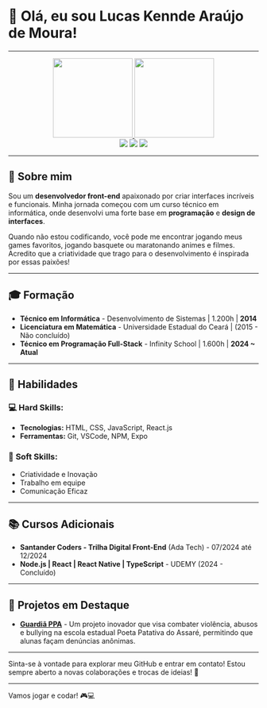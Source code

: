 # 👋 Olá, eu sou Lucas Kennde Araújo de Moura!

---

<div align="center">
<a href="https://github.com/lucaskennde">
<img height="160em" src="https://github-readme-stats.vercel.app/api?username=lucaskennde&show_icons=true&theme=highcontrast&include_all_commits=true&count_private=true"/>
<img height="160em" src="https://github-readme-stats.vercel.app/api/top-langs/?username=lucaskennde&layout=compact&langs_count=7&theme=highcontrast"/>
 

 
<div> 
<a href="https://instagram.com/lucaskennde/" target="_blank"><img src="https://img.shields.io/badge/-Instagram-%23E4405F?style=for-the-badge&logo=instagram&logoColor=white" target="_blank"></a>
<a href = "mailto:dev.lucaskenndee@gmail.com"><img src="https://img.shields.io/badge/Gmail-D14836?style=for-the-badge&logo=gmail&logoColor=white" target="_blank"></a>
<a href="https://www.linkedin.com/in/lucaskennde/" target="_blank"><img src="https://img.shields.io/badge/-LinkedIn-%230077B5?style=for-the-badge&logo=linkedin&logoColor=white" target="_blank"></a> 

</div>
</div>

---


## 🚀 Sobre mim
Sou um **desenvolvedor front-end** apaixonado por criar interfaces incríveis e funcionais. Minha jornada começou com um curso técnico em informática, onde desenvolvi uma forte base em **programação** e **design de interfaces**.

Quando não estou codificando, você pode me encontrar jogando meus games favoritos, jogando basquete ou maratonando animes e filmes. Acredito que a criatividade que trago para o desenvolvimento é inspirada por essas paixões!

---

## 🎓 Formação
- **Técnico em Informática** - Desenvolvimento de Sistemas | 1.200h | **2014**
- **Licenciatura em Matemática** - Universidade Estadual do Ceará | (2015 - Não concluído)
- **Técnico em Programação Full-Stack** - Infinity School | 1.600h | **2024 ~ Atual**

---

## 🔧 Habilidades
### 💻 **Hard Skills**:
- **Tecnologias:** HTML, CSS, JavaScript, React.js
- **Ferramentas:** Git, VSCode, NPM, Expo

### 🌈 **Soft Skills**:
- Criatividade e Inovação
- Trabalho em equipe
- Comunicação Eficaz

---

## 📚 Cursos Adicionais
- **Santander Coders - Trilha Digital Front-End** (Ada Tech) - 07/2024 até 12/2024
- **Node.js | React | React Native | TypeScript** - UDEMY (2024 - Concluído)

---

## 🌟 Projetos em Destaque
- **[Guardiã PPA](https://guardiappa-react.vercel.app/)** - Um projeto inovador que visa combater violência, abusos e bullying na escola estadual Poeta Patativa do Assaré, permitindo que alunas façam denúncias anônimas.
  

---

Sinta-se à vontade para explorar meu GitHub e entrar em contato! Estou sempre aberto a novas colaborações e trocas de ideias! 🚀

---

Vamos jogar e codar! 🎮💻
